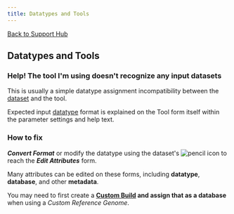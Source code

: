 ```yaml
---
title: Datatypes and Tools
---
```

[Back to Support Hub](/support/)

## Datatypes and Tools

### Help! The tool I'm using doesn't recognize any input datasets

This is usually a simple datatype assignment incompatibility between the [dataset](/learn/managing-datasets/) and the tool.

Expected input [datatype](/learn/datatypes/) format is explained on the Tool form itself within the parameter settings and help text.

### How to fix

_**Convert Format**_ or modify the datatype using the dataset's ![pencil](/images/icons/pencil.png "pencil") icon to reach the _**Edit Attributes**_ form.

Many attributes can be edited on these forms, including **datatype**, **database**, and other **metadata**.

You may need to first create a **[Custom Build](/learn/custom-genomes/) and assign that as a database** when using a *Custom Reference Genome*.
